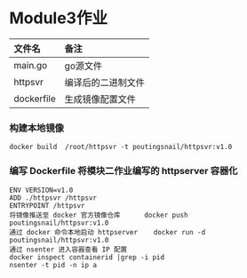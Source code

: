 # Module3作业
|文件名|备注|
|:---|:---|
|main.go|go源文件|
|httpsvr|编译后的二进制文件|
|dockerfile|生成镜像配置文件|

### 构建本地镜像
  ```docker build  /root/httpsvr -t poutingsnail/httpsvr:v1.0```
### 编写 Dockerfile 将模块二作业编写的 httpserver 容器化
``` FROM ubuntu
ENV VERSION=v1.0
ADD ./httpsvr /httpsvr
ENTRYPOINT /httpsvr
将镜像推送至 docker 官方镜像仓库      docker push poutingsnail/httpsvr:v1.0
通过 docker 命令本地启动 httpserver    docker run -d poutingsnail/httpsvr:v1.0
通过 nsenter 进入容器查看 IP 配置  
docker inspect containerid |grep -i pid
nsenter -t pid -n ip a
